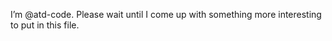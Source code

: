I’m @atd-code. Please wait until I come up with something more interesting to put in this file.

<!---
Comment
--->
